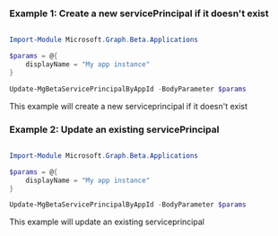 ### Example 1: Create a new servicePrincipal if it doesn't exist

```powershell

Import-Module Microsoft.Graph.Beta.Applications

$params = @{
	displayName = "My app instance"
}

Update-MgBetaServicePrincipalByAppId -BodyParameter $params

```
This example will create a new serviceprincipal if it doesn't exist

### Example 2: Update an existing servicePrincipal

```powershell

Import-Module Microsoft.Graph.Beta.Applications

$params = @{
	displayName = "My app instance"
}

Update-MgBetaServicePrincipalByAppId -BodyParameter $params

```
This example will update an existing serviceprincipal

